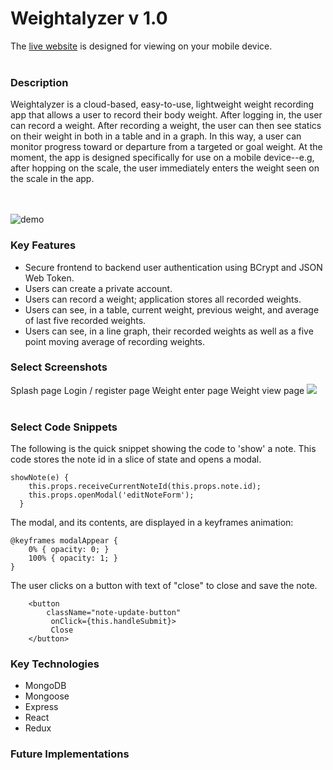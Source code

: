 # Weightalyzer v 1.0

The [live website](http://weightalyzer.herokuapp.com/#/) is designed for viewing on your mobile device.
<br></br>

### Description
Weightalyzer is a cloud-based, easy-to-use, lightweight weight recording app that allows a user to record their body weight.  After logging in, the user can record a weight.  After recording a weight, the user can then see statics on their weight in both in a table and in a graph.  In this way, a user can monitor progress toward or departure from a targeted or goal weight.  At the moment, the app is designed specifically for use on a mobile device--e.g, after hopping on the scale, the user immediately enters the weight seen on the scale in the app.

<br></br>
![demo](https://media.giphy.com/media/RGXQXa62TAkiqiBFci/giphy.gif)

### Key Features
  * Secure frontend to backend user authentication using BCrypt and JSON Web Token.
  * Users can create a private account.
  * Users can record a weight; application stores all recorded weights.
  * Users can see, in a table, current weight, previous weight, and average of last five recorded weights.
  * Users can see, in a line graph, their recorded weights as well as a five point moving average of recording weights.
  
### Select Screenshots
Splash page
Login / register page
Weight enter page
Weight view page
<img src="https://sk-github-screenshots.s3-us-west-1.amazonaws.com/Screen+Shot+2019-11-15+at+11.28.58+AM.png" /><br></br>

### Select Code Snippets
The following is the quick snippet showing the code to 'show' a note.  This code stores the note id in a slice of state and opens a modal.
```
showNote(e) {
    this.props.receiveCurrentNoteId(this.props.note.id);
    this.props.openModal('editNoteForm');
  }
```
The modal, and its contents, are displayed in a keyframes animation:
```
@keyframes modalAppear { 
    0% { opacity: 0; }
    100% { opacity: 1; }
}
```
The user clicks on a button with text of "close" to close and save the note.
```
    <button
        className="note-update-button"
         onClick={this.handleSubmit}>
         Close
    </button>
```

### Key Technologies
  * MongoDB
  * Mongoose
  * Express
  * React
  * Redux
  

### Future Implementations


